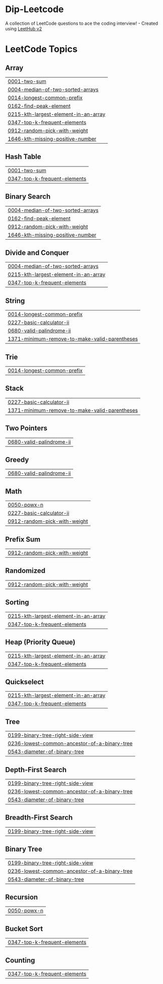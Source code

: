# Dip-Leetcode
A collection of LeetCode questions to ace the coding interview! - Created using [LeetHub v2](https://github.com/arunbhardwaj/LeetHub-2.0)

<!---LeetCode Topics Start-->
# LeetCode Topics
## Array
|  |
| ------- |
| [0001-two-sum](https://github.com/DipPansuriya/Dip-Leetcode/tree/master/0001-two-sum) |
| [0004-median-of-two-sorted-arrays](https://github.com/DipPansuriya/Dip-Leetcode/tree/master/0004-median-of-two-sorted-arrays) |
| [0014-longest-common-prefix](https://github.com/DipPansuriya/Dip-Leetcode/tree/master/0014-longest-common-prefix) |
| [0162-find-peak-element](https://github.com/DipPansuriya/Dip-Leetcode/tree/master/0162-find-peak-element) |
| [0215-kth-largest-element-in-an-array](https://github.com/DipPansuriya/Dip-Leetcode/tree/master/0215-kth-largest-element-in-an-array) |
| [0347-top-k-frequent-elements](https://github.com/DipPansuriya/Dip-Leetcode/tree/master/0347-top-k-frequent-elements) |
| [0912-random-pick-with-weight](https://github.com/DipPansuriya/Dip-Leetcode/tree/master/0912-random-pick-with-weight) |
| [1646-kth-missing-positive-number](https://github.com/DipPansuriya/Dip-Leetcode/tree/master/1646-kth-missing-positive-number) |
## Hash Table
|  |
| ------- |
| [0001-two-sum](https://github.com/DipPansuriya/Dip-Leetcode/tree/master/0001-two-sum) |
| [0347-top-k-frequent-elements](https://github.com/DipPansuriya/Dip-Leetcode/tree/master/0347-top-k-frequent-elements) |
## Binary Search
|  |
| ------- |
| [0004-median-of-two-sorted-arrays](https://github.com/DipPansuriya/Dip-Leetcode/tree/master/0004-median-of-two-sorted-arrays) |
| [0162-find-peak-element](https://github.com/DipPansuriya/Dip-Leetcode/tree/master/0162-find-peak-element) |
| [0912-random-pick-with-weight](https://github.com/DipPansuriya/Dip-Leetcode/tree/master/0912-random-pick-with-weight) |
| [1646-kth-missing-positive-number](https://github.com/DipPansuriya/Dip-Leetcode/tree/master/1646-kth-missing-positive-number) |
## Divide and Conquer
|  |
| ------- |
| [0004-median-of-two-sorted-arrays](https://github.com/DipPansuriya/Dip-Leetcode/tree/master/0004-median-of-two-sorted-arrays) |
| [0215-kth-largest-element-in-an-array](https://github.com/DipPansuriya/Dip-Leetcode/tree/master/0215-kth-largest-element-in-an-array) |
| [0347-top-k-frequent-elements](https://github.com/DipPansuriya/Dip-Leetcode/tree/master/0347-top-k-frequent-elements) |
## String
|  |
| ------- |
| [0014-longest-common-prefix](https://github.com/DipPansuriya/Dip-Leetcode/tree/master/0014-longest-common-prefix) |
| [0227-basic-calculator-ii](https://github.com/DipPansuriya/Dip-Leetcode/tree/master/0227-basic-calculator-ii) |
| [0680-valid-palindrome-ii](https://github.com/DipPansuriya/Dip-Leetcode/tree/master/0680-valid-palindrome-ii) |
| [1371-minimum-remove-to-make-valid-parentheses](https://github.com/DipPansuriya/Dip-Leetcode/tree/master/1371-minimum-remove-to-make-valid-parentheses) |
## Trie
|  |
| ------- |
| [0014-longest-common-prefix](https://github.com/DipPansuriya/Dip-Leetcode/tree/master/0014-longest-common-prefix) |
## Stack
|  |
| ------- |
| [0227-basic-calculator-ii](https://github.com/DipPansuriya/Dip-Leetcode/tree/master/0227-basic-calculator-ii) |
| [1371-minimum-remove-to-make-valid-parentheses](https://github.com/DipPansuriya/Dip-Leetcode/tree/master/1371-minimum-remove-to-make-valid-parentheses) |
## Two Pointers
|  |
| ------- |
| [0680-valid-palindrome-ii](https://github.com/DipPansuriya/Dip-Leetcode/tree/master/0680-valid-palindrome-ii) |
## Greedy
|  |
| ------- |
| [0680-valid-palindrome-ii](https://github.com/DipPansuriya/Dip-Leetcode/tree/master/0680-valid-palindrome-ii) |
## Math
|  |
| ------- |
| [0050-powx-n](https://github.com/DipPansuriya/Dip-Leetcode/tree/master/0050-powx-n) |
| [0227-basic-calculator-ii](https://github.com/DipPansuriya/Dip-Leetcode/tree/master/0227-basic-calculator-ii) |
| [0912-random-pick-with-weight](https://github.com/DipPansuriya/Dip-Leetcode/tree/master/0912-random-pick-with-weight) |
## Prefix Sum
|  |
| ------- |
| [0912-random-pick-with-weight](https://github.com/DipPansuriya/Dip-Leetcode/tree/master/0912-random-pick-with-weight) |
## Randomized
|  |
| ------- |
| [0912-random-pick-with-weight](https://github.com/DipPansuriya/Dip-Leetcode/tree/master/0912-random-pick-with-weight) |
## Sorting
|  |
| ------- |
| [0215-kth-largest-element-in-an-array](https://github.com/DipPansuriya/Dip-Leetcode/tree/master/0215-kth-largest-element-in-an-array) |
| [0347-top-k-frequent-elements](https://github.com/DipPansuriya/Dip-Leetcode/tree/master/0347-top-k-frequent-elements) |
## Heap (Priority Queue)
|  |
| ------- |
| [0215-kth-largest-element-in-an-array](https://github.com/DipPansuriya/Dip-Leetcode/tree/master/0215-kth-largest-element-in-an-array) |
| [0347-top-k-frequent-elements](https://github.com/DipPansuriya/Dip-Leetcode/tree/master/0347-top-k-frequent-elements) |
## Quickselect
|  |
| ------- |
| [0215-kth-largest-element-in-an-array](https://github.com/DipPansuriya/Dip-Leetcode/tree/master/0215-kth-largest-element-in-an-array) |
| [0347-top-k-frequent-elements](https://github.com/DipPansuriya/Dip-Leetcode/tree/master/0347-top-k-frequent-elements) |
## Tree
|  |
| ------- |
| [0199-binary-tree-right-side-view](https://github.com/DipPansuriya/Dip-Leetcode/tree/master/0199-binary-tree-right-side-view) |
| [0236-lowest-common-ancestor-of-a-binary-tree](https://github.com/DipPansuriya/Dip-Leetcode/tree/master/0236-lowest-common-ancestor-of-a-binary-tree) |
| [0543-diameter-of-binary-tree](https://github.com/DipPansuriya/Dip-Leetcode/tree/master/0543-diameter-of-binary-tree) |
## Depth-First Search
|  |
| ------- |
| [0199-binary-tree-right-side-view](https://github.com/DipPansuriya/Dip-Leetcode/tree/master/0199-binary-tree-right-side-view) |
| [0236-lowest-common-ancestor-of-a-binary-tree](https://github.com/DipPansuriya/Dip-Leetcode/tree/master/0236-lowest-common-ancestor-of-a-binary-tree) |
| [0543-diameter-of-binary-tree](https://github.com/DipPansuriya/Dip-Leetcode/tree/master/0543-diameter-of-binary-tree) |
## Breadth-First Search
|  |
| ------- |
| [0199-binary-tree-right-side-view](https://github.com/DipPansuriya/Dip-Leetcode/tree/master/0199-binary-tree-right-side-view) |
## Binary Tree
|  |
| ------- |
| [0199-binary-tree-right-side-view](https://github.com/DipPansuriya/Dip-Leetcode/tree/master/0199-binary-tree-right-side-view) |
| [0236-lowest-common-ancestor-of-a-binary-tree](https://github.com/DipPansuriya/Dip-Leetcode/tree/master/0236-lowest-common-ancestor-of-a-binary-tree) |
| [0543-diameter-of-binary-tree](https://github.com/DipPansuriya/Dip-Leetcode/tree/master/0543-diameter-of-binary-tree) |
## Recursion
|  |
| ------- |
| [0050-powx-n](https://github.com/DipPansuriya/Dip-Leetcode/tree/master/0050-powx-n) |
## Bucket Sort
|  |
| ------- |
| [0347-top-k-frequent-elements](https://github.com/DipPansuriya/Dip-Leetcode/tree/master/0347-top-k-frequent-elements) |
## Counting
|  |
| ------- |
| [0347-top-k-frequent-elements](https://github.com/DipPansuriya/Dip-Leetcode/tree/master/0347-top-k-frequent-elements) |
<!---LeetCode Topics End-->
